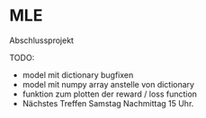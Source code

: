 # MLE
Abschlussprojekt

TODO:
- model mit dictionary bugfixen
- model mit numpy array anstelle von dictionary
- funktion zum plotten der reward / loss function
- Nächstes Treffen Samstag Nachmittag 15 Uhr.